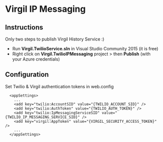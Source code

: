 # Virgil IP Messaging

## Instructions

Only two steps to publish Virgil History Service :)

- Run **Virgil.TwilioService.sln** in Visual Studio Community 2015 (it is free)
- Right click on **Virgil.TwilioIPMessaging** project > then **Publish** (with your Azure credentials)

## Configuration

Set Twilio & Virgil authentication tokens in web.config

```
  <appSettings>
    ...
    <add key="twilio:AccountSID" value="{TWILIO_ACCOUNT_SID}" />
    <add key="twilio:AuthToken" value="{TWILIO_AUTH_TOKEN}" />
    <add key="twilio:IpMessagingServiceSID" value="{TWILIO_IP_MESSAGING_SERVICE_SID}" />
    <add key="virgil:AppToken" value="{VIRGIL_SECURITY_ACCESS_TOKEN}" />
    ...
  </appSettings>
```

